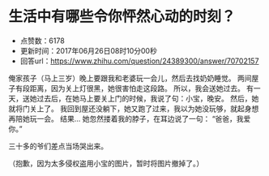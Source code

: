 # 生活中有哪些令你怦然心动的时刻？
- 点赞数：6178
- 更新时间：2017年06月26日08时10分00秒
- 回答url：https://www.zhihu.com/question/24389300/answer/70702157
<body>
 <p data-pid="4WfwHzjx">俺家孩子（马上三岁）晚上要跟我和老婆玩一会儿，然后去找奶奶睡觉。 两间屋子有段距离，因为关上灯很黑，她很害怕走这段路。 所以，我会送她过去。 有一天，送她过去后，在她马上要关上门的时候，我说了句：小宝，晚安。 然后，她就将门关上了。 我回到屋还没躺下，她又跑了过来，我以为她没玩够，就起身想再陪她玩一会。 结果... 她忽然搂着我的脖子，在耳边说了一句： “爸爸，我爱你。”</p>
 <p data-pid="4lNDZSYb">三十多的爷们差点当场哭出来。</p>
 <p data-pid="Q2FaI9Y_">（抱歉，因为太多侵权盗用小宝的图片，暂时将图片撤掉了。）</p>
</body>
